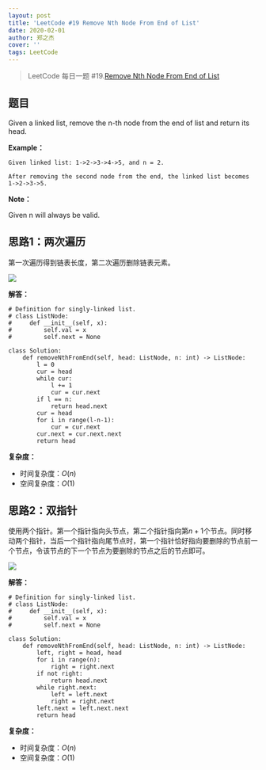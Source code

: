 ```yaml
---
layout: post
title: 'LeetCode #19 Remove Nth Node From End of List'
date: 2020-02-01
author: 郑之杰
cover: ''
tags: LeetCode
---
```


> LeetCode 每日一题 #19.[Remove Nth Node From End of List](https://leetcode-cn.com/problems/remove-nth-node-from-end-of-list/)

## 题目
Given a linked list, remove the n-th node from the end of list and return its head.

**Example：**
```
Given linked list: 1->2->3->4->5, and n = 2.

After removing the second node from the end, the linked list becomes 1->2->3->5.
```

**Note：**

Given n will always be valid.

## 思路1：两次遍历
第一次遍历得到链表长度，第二次遍历删除链表元素。

![](https://pic.leetcode-cn.com/a476f4e932fa4499e22902dcb18edba41feaf9cfe4f17869a90874fbb1fd17f5-file_1555694537876)

**解答：**
```
# Definition for singly-linked list.
# class ListNode:
#     def __init__(self, x):
#         self.val = x
#         self.next = None

class Solution:
    def removeNthFromEnd(self, head: ListNode, n: int) -> ListNode:
        l = 0
        cur = head
        while cur:
            l += 1
            cur = cur.next
        if l == n:
            return head.next
        cur = head
        for i in range(l-n-1):
            cur = cur.next
        cur.next = cur.next.next
        return head
```

**复杂度：**
- 时间复杂度：$O(n)$
- 空间复杂度：$O(1)$

## 思路2：双指针
使用两个指针。第一个指针指向头节点，第二个指针指向第$n+1$个节点。同时移动两个指针，当后一个指针指向尾节点时，第一个指针恰好指向要删除的节点前一个节点，令该节点的下一个节点为要删除的节点之后的节点即可。

![](https://pic.leetcode-cn.com/4e134986ba59f69042b2769b84e3f2682f6745033af7bcabcab42922a58091ba-file_1555694482088)

**解答：**
```
# Definition for singly-linked list.
# class ListNode:
#     def __init__(self, x):
#         self.val = x
#         self.next = None

class Solution:
    def removeNthFromEnd(self, head: ListNode, n: int) -> ListNode:
        left, right = head, head
        for i in range(n):
            right = right.next
        if not right:
            return head.next
        while right.next:
            left = left.next
            right = right.next  
        left.next = left.next.next      
        return head
```

**复杂度：**
- 时间复杂度：$O(n)$
- 空间复杂度：$O(1)$